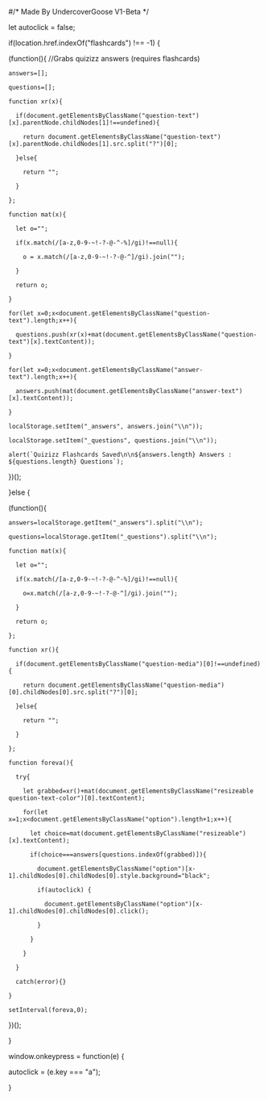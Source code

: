 #/* Made By UndercoverGoose V1-Beta */

let autoclick = false;

if(location.href.indexOf("flashcards") !== -1) {

  (function(){ //Grabs quizizz answers (requires flashcards)

    answers=[];

    questions=[];

    function xr(x){

      if(document.getElementsByClassName("question-text")[x].parentNode.childNodes[1]!==undefined){

        return document.getElementsByClassName("question-text")[x].parentNode.childNodes[1].src.split("?")[0];

      }else{

        return "";

      }

    };

    function mat(x){

      let o="";

      if(x.match(/[a-z,0-9-~!-?-@-^-%]/gi)!==null){

        o = x.match(/[a-z,0-9-~!-?-@-^]/gi).join("");

      }

      return o;

    }

    for(let x=0;x<document.getElementsByClassName("question-text").length;x++){

      questions.push(xr(x)+mat(document.getElementsByClassName("question-text")[x].textContent));

    }

    for(let x=0;x<document.getElementsByClassName("answer-text").length;x++){

      answers.push(mat(document.getElementsByClassName("answer-text")[x].textContent));

    }

    localStorage.setItem("_answers", answers.join("\\n"));

    localStorage.setItem("_questions", questions.join("\\n"));

    alert(`Quizizz Flashcards Saved\n\n${answers.length} Answers : ${questions.length} Questions`);

  })();

}else {

  (function(){

    answers=localStorage.getItem("_answers").split("\\n");

    questions=localStorage.getItem("_questions").split("\\n");

    function mat(x){

      let o="";

      if(x.match(/[a-z,0-9-~!-?-@-^-%]/gi)!==null){

        o=x.match(/[a-z,0-9-~!-?-@-^]/gi).join("");

      }

      return o;

    };

    function xr(){

      if(document.getElementsByClassName("question-media")[0]!==undefined){

        return document.getElementsByClassName("question-media")[0].childNodes[0].src.split("?")[0];

      }else{

        return "";

      }

    };

    function foreva(){

      try{

        let grabbed=xr()+mat(document.getElementsByClassName("resizeable question-text-color")[0].textContent);

        for(let x=1;x<document.getElementsByClassName("option").length+1;x++){

          let choice=mat(document.getElementsByClassName("resizeable")[x].textContent);

          if(choice===answers[questions.indexOf(grabbed)]){

            document.getElementsByClassName("option")[x-1].childNodes[0].childNodes[0].style.background="black";

            if(autoclick) {

              document.getElementsByClassName("option")[x-1].childNodes[0].childNodes[0].click();

            }

          }

        }

      }

      catch(error){}

    }

    setInterval(foreva,0);

  })();

}

window.onkeypress = function(e) {

  autoclick = (e.key === "a");

}
